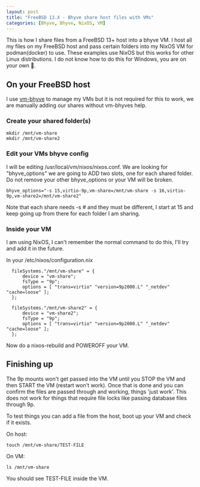 ```yaml
---
layout: post
title: "FreeBSD 13.X - Bhyve share host files with VMs"
categories: [Bhyve, Bhyve, NixOS, VM]
---
```


This is how I share files from a FreeBSD 13+ host into a bhyve VM. I host all my files
on my FreeBSD host and pass certain folders into my NixOS VM for podman(docker) to use.
These examples use NixOS but this works for other Linux distributions. I do not know how 
to do this for Windows, you are on your own 🫡. 

## On your FreeBSD host

I use [vm-bhyve](https://github.com/churchers/vm-bhyve) to manage my VMs but
it is not required for this to work, we are manually adding our shares without vm-bhyves
help.

### Create your shared folder(s)

~~~
mkdir /mnt/vm-share
mkdir /mnt/vm-share2
~~~

### Edit your VMs bhyve config

I will be editing /usr/local/vm/nixos/nixos.conf. We are looking for
"bhyve_options" we are going to ADD two slots, one for each shared folder.
Do not remove your other bhyve_options or your VM will be broken.

~~~
bhyve_options="-s 15,virtio-9p,vm-share=/mnt/vm-share -s 16,virtio-9p,vm-share2=/mnt/vm-share2"
~~~

Note that each share needs -s # and they must be different, I start at 15 and keep going up from 
there for each folder I am sharing.

### Inside your VM

I am using NixOS, I can't remember the normal command to do this, I'll try and add it in the future.

In your /etc/nixos/configuration.nix

~~~
  fileSystems."/mnt/vm-share" = {
      device = "vm-share";
      fsType = "9p";
      options = [ "trans=virtio" "version=9p2000.L" "_netdev" "cache=loose" ];
  };

  fileSystems."/mnt/vm-share2" = {
      device = "vm-share2";
      fsType = "9p";
      options = [ "trans=virtio" "version=9p2000.L" "_netdev" "cache=loose" ];
  };
~~~

Now do a nixos-rebuild and POWEROFF your VM.

## Finishing up

The 9p mounts won't get passed into the VM until you STOP the VM and then START the VM (restart won't work).
Once that is done and you can confirm the files are passed through and working, things 'just work'. 
This does not work for things that require file locks like passing database files through 9p.

To test things you can add a file from the host, boot up your VM and check if it exists.

On host:

~~~
touch /mnt/vm-share/TEST-FILE
~~~

On VM:

~~~
ls /mnt/vm-share
~~~

You should see TEST-FILE inside the VM.
